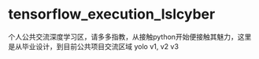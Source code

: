 # tensorflow_execution_lslcyber
个人公共交流深度学习区，请多多指教，从接触python开始便接触其魅力，这里是从毕业设计，到目前公共项目交流区域
yolo v1, v2 v3